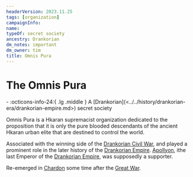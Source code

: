 ```yaml
---
headerVersion: 2023.11.25
tags: [organization]
campaignInfo:
name:
typeOf: secret society
ancestry: Drankorian
dm_notes: important
dm_owner: tim
title: Omnis Pura
---
```

# The Omnis Pura
<div class="grid cards ext-narrow-margin ext-one-column" markdown>
-
   :octicons-info-24:{ .lg .middle } A [Drankorian](<../../history/drankorian-era/drankorian-empire.md>) secret society  
</div>


Omnis Pura is a Hkaran supremacist organization dedicated to the proposition that it is only the pure blooded descendants of the ancient Hkaran urban elite that are destined to control the world.

Associated with the winning side of the [Drankorian Civil War](<../../events/drankorian-civil-war.md>), and played a prominent role in the later history of the [Drankorian Empire](<../../history/drankorian-era/drankorian-empire.md>). [Apollyon](<../../people/historical-figures/drankorian-emperors/apollyon.md>), ithe last Emperor of the [Drankorian Empire](<../../history/drankorian-era/drankorian-empire.md>), was supposedly a supporter. 

Re-emerged in [Chardon](<../../gazetteer/greater-chardon/chardonian-empire/chardon/chardon.md>) some time after the [Great War](<../../events/1500s/great-war.md>). 